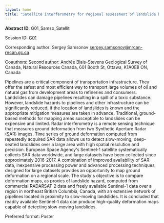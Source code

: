 ```yaml
---
layout: home
title: "Satellite interferometry for regional assessment of landslide hazard to pipelines in northeastern British Columbia, Canada"
---
```



**Abstract ID**: G01_Samso_Satellit

Session ID: [G01](.)

Corresponding author: Sergey Samsonov <a href="mailto:sergey.samsonov@nrcan-rncan.gc.ca">sergey.samsonov@nrcan-rncan.gc.ca</a>

Coauthors: Second author: 
 Andrée Blais-Stevens
 Geological Survey of Canada, Natural Resources Canada, 601 Booth St, Ottawa, K1A0E8 ON, Canada 

Pipelines are a critical component of transportation infrastructure. They offer the safest and most efficient way to transport large volumes of oil and natural gas from development areas to refineries and consumers. Landslides can damage pipelines resulting in a spill of a toxic substance. However, landslide hazards to pipelines and other infrastructure can be significantly reduced, if the location of landslides is known and the appropriate mitigation measures are taken in advance. Traditional, ground-based methods for mapping areas susceptible to landslides can be expensive and limited. Radar interferometry is a remote sensing technique that measures ground deformation from two Synthetic Aperture Radar (SAR) images. Time series of ground deformation computed from repeatedly acquired SAR data allows us to detect slow-moving, deep-seated landslides over a large area with high spatial resolution and precision. European Space Agency's Sentinel-1 satellite systematically collects SAR data worldwide, and large datasets have been collected since approximately 2016-2017. A combination of improved availability of SAR data, inexpensive processing power and advanced processing techniques designed for large datasets provides an opportunity to map ground deformation on a regional scale. The study's objective is to compare deformation maps, as proxies of landslide hazard, computed from commercial RADARSAT-2 data and freely available Sentinel-1 data over a region in northeast British Columbia, Canada, with an extensive network of pipelines located in proximity to slow-moving landslides. It is concluded that readily available Sentinel-1 data can produce high-quality deformation maps capable of detecting slow-moving landslides.

Preferred format: Poster
